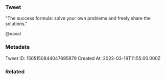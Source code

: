 ### Tweet
"The success formula: solve your own problems and freely share the solutions."

@naval

### Metadata
Tweet ID: 1505150844047695879
Created At: 2022-03-19T11:55:00.000Z

### Related

